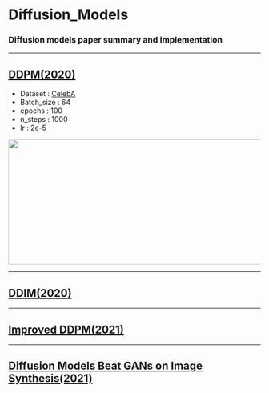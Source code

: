 # Diffusion_Models        

### Diffusion models paper summary and implementation      

-------------------------

## [DDPM(2020)](https://github.com/WestChaeVI/Diffusion_Models/blob/main/DDPM/README.md)     

+ Dataset : [CelebA](https://mmlab.ie.cuhk.edu.hk/projects/CelebA.html)  
+ Batch_size : 64    
+ epochs : 100      
+ n_steps : 1000
+ lr : 2e-5    
 
<p align="center">
<img src="https://github.com/WestChaeVI/Diffusion_Models/assets/104747868/8adc1d09-3930-4c72-97d5-f119ce79cc79" width="1500" height="250">  
</p>     

------------------------------------------------------------------------------------------------------------       

## [DDIM(2020)](https://github.com/WestChaeVI/Diffusion_Models/blob/main/DDIM/README.md)    



------------------------------------------------------------------------------------------------------------       

## [Improved DDPM(2021)](https://github.com/WestChaeVI/Diffusion_Models/blob/main/Improved_DDPM/README.md)    



------------------------------------------------------------------------------------------------------------       

## [Diffusion Models Beat GANs on Image Synthesis(2021)](https://github.com/WestChaeVI/Diffusion_Models/blob/main/Diffusion_Models_Beat_GANs_on_Image_Synthesis/README.md)    

 
